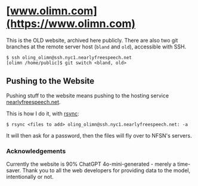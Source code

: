 # [www.olimn.com](https://www.olimn.com)

This is the OLD website, archived here publicly. There are also two git branches at the remote server host (`bland` and `old`), accessible with SSH.
```
$ ssh oling_olimn@ssh.nyc1.nearlyfreespeech.net
[olimn /home/public]$ git switch <bland, old>

```

## Pushing to the Website
Pushing stuff to the website means pushing to the hosting service [nearlyfreespeech.net](https://www.nearlyfreespeech.net/).

This is how I do it, with [rsync](https://linux.die.net/man/1/rsync):
```
$ rsync <files to add> oling_olimn@ssh.nyc1.nearlyfreespeech.net: -a
```

It will then ask for a password, then the files will fly over to NFSN's servers.

### Acknowledgements
Currently the website is 90% ChatGPT 4o-mini-generated - merely a time-saver. Thank you to all the web developers for providing data to the model, intentionally or not.
